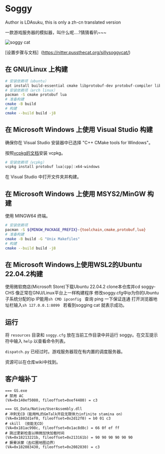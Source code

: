 # Soggy

Author is LDAsuku, this is only a zh-cn translated version

一款游戏服务器的模拟器，叫什么呢....?猜猜看叭~~~ 

![soggy cat](static/soggy_cat.png "soggy cat")

[设置步骤与文档］(https://nitter.pussthecat.org/sillysoggycat/)

## 在 GNU/Linux 上构建

```sh
# 安装依赖项（ubuntu）
apt install build-essential cmake libprotobuf-dev protobuf-compiler liblua5.3-dev
# 安装依赖项（arch linux）
pacman -S cmake protobuf lua
# 准备构建
cmake -B build
# 构建
cmake --build build -j8
```

## 在 Microsoft Windows 上使用 Visual Studio 构建

确保你在 Visual Studio 安装器中已选择 "C++ CMake tools for Windows"。

按照[vcpkg的文档](https://vcpkg.io/en/getting-started.html)安装 vcpkg。

```powershell
# 安装依赖项（vcpkg）
vcpkg install protobuf lua[cpp]:x64-windows
```

在 Visual Studio 中打开文件夹并构建。

## 在 Microsoft Windows 上使用 MSYS2/MinGW 构建

使用 MINGW64 终端。

```sh
# 安装依赖项
pacman -S ${MINGW_PACKAGE_PREFIX}-{toolchain,cmake,protobuf,lua}
# 准备构建
cmake -B build -G "Unix Makefiles"
# 构建
cmake --build build -j8
```

## 在 Microsoft Windows上使用WSL2的Ubuntu 22.04.2构建
使用微软商店(Microsoft Store)下载Ubuntu 22.04.2
clone本仓库并cd soggy-CHS
像正常在GNU/Linux平台上一样构建程序
修改soggy.cfg中ip为你的Ubuntu子系统分配的ip
IP能用```sh CMD ipconfig ```  查询
ping 一下保证连通
打开浏览器地址栏输入```sh 127.0.0.1:8099 ``` 若看到sogging cat 就表示成功。


## 运行

将 `resources` 目录和 `soggy.cfg` 放在当前工作目录中并运行 soggy。在交互提示符中输入 `help` 以查看命令列表。

`dispatch.py` 已经过时。游戏服务器现在有内置的调度服务器。

资源可以在仓库wiki中找到。

## 客户端补丁

```
=== GS.exe
# 禁用 AC
(VA=0x140ef5080, fileoffset=0xef4480) = c3

=== GS_Data/Native/UserAssembly.dll
# 冲刺无CD（能用ML的GmTalk开启无限体力infinite stamina on）
(VA=0x1802d1ef0, fileoffset=0x2d12f0) = b0 01 c3
# skill （技能无CD）
(VA=0x181ac998c, fileoffset=0x1ac8d8c) = 66 0f ef ff
# 跳过更新检查以稍微加快加载时间
(VA=0x18213221b, fileoffset=0x213161b) = 90 90 90 90 90 90
# 撅晕派蒙（去红圈地图边界）
(VA=0x182083430, fileoffset=0x2082830) = c3
```
